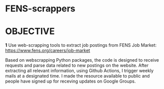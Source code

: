 ﻿# FENS-scrappers
# OBJECTIVE
<b>1</b> Use web-scrapping tools to extract job postings from FENS Job Market: https://www.fens.org/careers/job-market 

Based on webscrapping Python packages, the code is designed to receive requests and parse data related to new postings on the website. After extracting all relevant information, using Github Actions, I trigger weekly mails at a designated time. I made the resource available to public and people have signed up for receving updates on Google Groups.  
